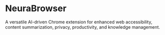 # NeuraBrowser
A versatile AI-driven Chrome extension for enhanced web accessibility, content summarization, privacy, productivity, and knowledge management.
